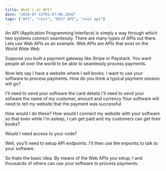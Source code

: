 ```yaml
---
title: What's an API?
date: "2020-07-13T01:07:06.284Z"
tags: ["API", "rest", "REST API", "rest api"]
---
```


An API (Application Programming Interface) is simply a way through which two systems connect seamlessly. There are many types of APIs out there. Lets use Web APIs as an example. Web APIs are APIs that exist on the World Wide Web.

Suppose you built a payment gateway like Stripe or Paystack. You want people all over the world to be able to seamlessly process payments.

Now lets say I have a website where I sell books. I want to use your software to process payments. How do you think a typical payment session will go?

I'll need to send your software the card details
I'll need to send your sofware the name of my customer, amount and currency
Your software will need to tell my website that the payment was successful

How would I do these? 
How would I connect my website with your software so that even while I'm asleep, I can get paid and my customers can get their books?

Would I need access to your code?

Well, you'll need to setup API endpoints. I'll then use the enpoints to talk to your software.

So thats the basic idea. By means of the Web APIs you setup, I and thousands of others can use your software to process payments.

